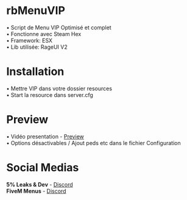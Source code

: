 # rbMenuVIP
• Script de Menu VIP Optimisé et complet  
• Fonctionne avec Steam Hex  
• Framework: ESX  
• Lib utilisée: RageUI V2  

# Installation
• Mettre VIP dans votre dossier resources  
• Start la resource dans server.cfg

# Preview
• Vidéo presentation - [Preview](https://www.youtube.com/watch?v=QKicn3QWkKc)  
• Options désactivables / Ajout peds etc dans le fichier Configuration

# Social Medias
**5% Leaks & Dev** - [Discord](https://discord.gg/8akQqxUMtq)  
**FiveM Menus** - [Discord](https://discord.gg/eCAZveXq7X)
